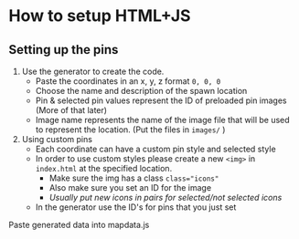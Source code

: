 # How to setup HTML+JS
## Setting up the pins
1. Use the generator to create the code.
    - Paste the coordinates in an x, y, z format `0, 0, 0`
    - Choose the name and description of the spawn location
    - Pin & selected pin values represent the ID of preloaded pin images (More of that later)
    - Image name represents the name of the image file that will be used to represent the location. (Put the files in `images/` )
2. Using custom pins
    - Each coordinate can have a custom pin style and selected style
    - In order to use custom styles please create a new `<img>` in `index.html` at the specified location.
        - Make sure the img has a class `class="icons"`
        - Also make sure you set an ID for the image
        - *Usually put new icons in pairs for selected/not selected icons*
    - In the generator use the ID's for pins that you just set

Paste generated data into mapdata.js